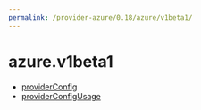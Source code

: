 ```yaml
---
permalink: /provider-azure/0.18/azure/v1beta1/
---
```


# azure.v1beta1



* [providerConfig](providerConfig.md)
* [providerConfigUsage](providerConfigUsage.md)